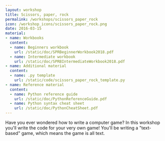 ```yaml
---
layout: workshop
title: Scissors, paper, rock
permalink: /workshops/scissors_paper_rock
icon: /workshop_icons/scissors_paper_rock.png
date: 2016-03-15
material:
- name: Workbooks
  content:
  - name: Beginners workbook
    url: /static/doc/SPRBeginnerWorkbook2018.pdf
  - name: Intermediate workbook
    url: /static/doc/SPRBIntermediateWorkbook2018.pdf
- name: Additional material
  content:
  - name: .py template
    url: /static/code/scissors_paper_rock_template.py
- name: Reference material
  content:
  - name: Python reference guide
    url: /static/doc/PythonReferenceGuide.pdf
  - name: Python syntax cheat sheet
    url: /static/doc/PythonCheatSheet.pdf
---
```


Have you ever wondered how to write a computer game? In this workshop you'll write the code for your very own game! You'll be writing a "text-based" game, which means the game is all text.
